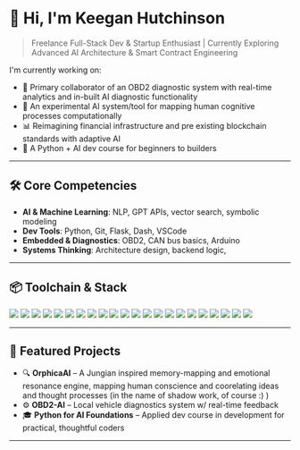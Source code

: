 # 👋 Hi, I'm Keegan Hutchinson

> Freelance Full-Stack Dev & Startup Enthusiast | Currently Exploring Advanced AI Architecture & Smart Contract Engineering

I'm currently working on:
- 🧰 Primary collaborator of an OBD2 diagnostic system with real-time analytics and in-built AI diagnostic functionality
- 🧠 An experimental AI system/tool for mapping human cognitive processes computationally   
- 📊 Reimagining financial infrastructure and pre existing blockchain standards with adaptive AI  
- 🧪 A Python + AI dev course for beginners to builders

---

## 🛠 Core Competencies

- **AI & Machine Learning**: NLP, GPT APIs, vector search, symbolic modeling  
- **Dev Tools**: Python, Git, Flask, Dash, VSCode  
- **Embedded & Diagnostics**: OBD2, CAN bus basics, Arduino  
- **Systems Thinking**: Architecture design, backend logic,

---

## 📦 Toolchain & Stack

<p align="left">
  <!-- Programming Languages -->
  <img src="https://img.shields.io/badge/-Python-3776AB?style=flat&logo=python&logoColor=white" />
  <img src="https://img.shields.io/badge/-JavaScript-F7DF1E?style=flat&logo=javascript&logoColor=black" />
  <img src="https://img.shields.io/badge/-Solidity-363636?style=flat&logo=solidity&logoColor=white" />

  <!-- Web Development -->
  <img src="https://img.shields.io/badge/-HTML5-E34F26?style=flat&logo=html5&logoColor=white" />
  <img src="https://img.shields.io/badge/-CSS3-1572B6?style=flat&logo=css3&logoColor=white" />
  <img src="https://img.shields.io/badge/-React-20232A?style=flat&logo=react&logoColor=61DAFB" />

  <!-- Blockchain -->
  <img src="https://img.shields.io/badge/-Ethereum-3C3C3D?style=flat&logo=ethereum&logoColor=white" />
  <img src="https://img.shields.io/badge/-Smart_Contracts-4C4C4C?style=flat&logo=smartthings&logoColor=white" />

  <!-- Python Libraries -->
  <img src="https://img.shields.io/badge/-NumPy-013243?style=flat&logo=numpy&logoColor=white" />
  <img src="https://img.shields.io/badge/-Pandas-150458?style=flat&logo=pandas&logoColor=white" />
  <img src="https://img.shields.io/badge/-scikit--learn-F7931E?style=flat&logo=scikitlearn&logoColor=white" />
  <img src="https://img.shields.io/badge/-TensorFlow-FF6F00?style=flat&logo=tensorflow&logoColor=white" />
  <img src="https://img.shields.io/badge/-OpenAI-412991?style=flat&logo=openai&logoColor=white" />

  <!-- Tools -->
  <img src="https://img.shields.io/badge/-Git-F05032?style=flat&logo=git&logoColor=white" />
  <img src="https://img.shields.io/badge/-VSCode-007ACC?style=flat&logo=visual-studio-code&logoColor=white" />
  <img src="https://img.shields.io/badge/-Flask-000000?style=flat&logo=flask&logoColor=white" />
  <img src="https://img.shields.io/badge/-Dash-003366?style=flat&logo=plotly&logoColor=white" />

  <!-- Hardware/Embedded -->
  <img src="https://img.shields.io/badge/-Arduino-00979D?style=flat&logo=arduino&logoColor=white" />
  <img src="https://img.shields.io/badge/-ESP32-303030?style=flat&logo=espressif&logoColor=white" />

  <!-- C# -->
  <img src="https://img.shields.io/badge/-C%23-239120?style=flat&logo=c-sharp&logoColor=white" />

  <!-- .NET -->
  <img src="https://img.shields.io/badge/-.NET-512BD4?style=flat&logo=dotnet&logoColor=white" />
  
  <!-- Cisco Networking (general badge; not officially branded) -->
  <img src="https://img.shields.io/badge/-Cisco%20Networking-1BA0D7?style=flat&logo=cisco&logoColor=white" />

</p>


---

## 🚀 Featured Projects

- 🔍 **OrphicaAI** – A Jungian inspired memory-mapping and emotional resonance engine, mapping human conscience and coorelating ideas and thought processes (in the name of shadow work, of course :) ) 
- ⚙️ **OBD2-AI** – Local vehicle diagnostics system w/ real-time feedback  
- 🎓 **Python for AI Foundations** – Applied dev course in development for practical, thoughtful coders  

---

<!--
**keeg-Hson/keeg-Hson** is a ✨ _special_ ✨ repository because its `README.md` (this file) appears on your GitHub profile.

Here are some ideas to get you started:

- 🔭 I’m currently working on ...
- 🌱 I’m currently learning ...
- 👯 I’m looking to collaborate on ...
- 🤔 I’m looking for help with ...
- 💬 Ask me about ...
- 📫 How to reach me: ...
- 😄 Pronouns: ...
- ⚡ Fun fact: ...
-->
